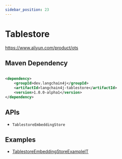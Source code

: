 ```yaml
---
sidebar_position: 23
---
```


# Tablestore

https://www.aliyun.com/product/ots

## Maven Dependency

```xml

<dependency>
    <groupId>dev.langchain4j</groupId>
    <artifactId>langchain4j-tablestore</artifactId>
    <version>1.0.0-alpha1</version>
</dependency>
```

## APIs

- `TablestoreEmbeddingStore`

## Examples

- [TablestoreEmbeddingStoreExampleIT](https://github.com/langchain4j/langchain4j/blob/main/langchain4j-tablestore/src/test/java/dev/langchain4j/store/embedding/tablestore/TablestoreEmbeddingStoreExampleIT.java)
